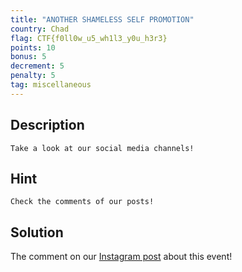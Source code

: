 ```yaml
---
title: "ANOTHER SHAMELESS SELF PROMOTION"
country: Chad
flag: CTF{f0ll0w_u5_wh1l3_y0u_h3r3}
points: 10
bonus: 5
decrement: 5
penalty: 5
tag: miscellaneous
---
```


## Description

```
Take a look at our social media channels!
```

## Hint

```
Check the comments of our posts!
```

## Solution

The comment on our [Instagram post](https://www.instagram.com/p/B3G8ApeFisf/) about this event!
